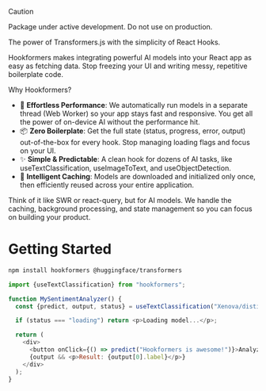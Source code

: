 > [!CAUTION]
> Package under active development. Do not use on production.

The power of Transformers.js with the simplicity of React Hooks.

Hookformers makes integrating powerful AI models into your React app as easy as fetching data. Stop freezing your UI and writing messy, repetitive boilerplate code.

Why Hookformers?

- 🚀 **Effortless Performance**: We automatically run models in a separate thread (Web Worker) so your app stays fast and responsive. You get all the power of on-device AI without the performance hit.
- 📦 **Zero Boilerplate**: Get the full state (status, progress, error, output) out-of-the-box for every hook. Stop managing loading flags and focus on your UI.
- ✨ **Simple & Predictable**: A clean hook for dozens of AI tasks, like useTextClassification, useImageToText, and useObjectDetection.
- 🧠 **Intelligent Caching**: Models are downloaded and initialized only once, then efficiently reused across your entire application.

Think of it like SWR or react-query, but for AI models. We handle the caching, background processing, and state management so you can focus on building your product.

# Getting Started

```bash
npm install hookformers @huggingface/transformers
```

```js
import {useTextClassification} from "hookformers";

function MySentimentAnalyzer() {
  const {predict, output, status} = useTextClassification("Xenova/distilbert-base-uncased-finetuned-sst-2-english");

  if (status === "loading") return <p>Loading model...</p>;

  return (
    <div>
      <button onClick={() => predict("Hookformers is awesome!")}>Analyze</button>
      {output && <p>Result: {output[0].label}</p>}
    </div>
  );
}
```
